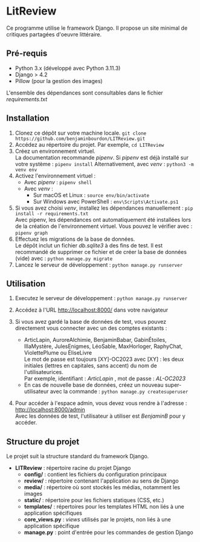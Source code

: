 # LitReview

Ce programme utilise le framework Django.
Il propose un site minimal de critiques partagées d'oeuvre littéraire.

## Pré-requis

- Python 3.x (développé avec Python 3.11.3)
- Django > 4.2
- Pillow (pour la gestion des images)

L'ensemble des dépendances sont consultables dans le fichier *requirements.txt*

## Installation

1. Clonez ce dépôt sur votre machine locale.
``` git clone https://github.com/benjaminbourdon/LITReview.git ```
2. Accédez au répertoire du projet. Par exemple, ```cd LITReview```
3. Créez un environnement virtuel.  
La documentation recommande *pipenv*. 
Si *pipenv* est déjà installé sur votre système : 
``` pipenv install ```
Alternativement, avec *venv* :
``` python3 -m venv env ```
4. Activez l'environnement virtuel :
    + Avec *pipenv* : ```pipenv shell```
    + Avec *venv* : 
        + Sur macOS et Linux : ```source env/bin/activate```
        + Sur Windows avec PowerShell : ```env\Scripts\Activate.ps1```
5. Si vous avez choisi *venv*, installez les dépendances manuellement : 
```pip install -r requirements.txt```  
Avec pipenv, les dépendances ont automatiquement été installées lors de la création de l'environnement virtuel. Vous pouvez le vérifier avec :
```pipenv graph```
6. Effectuez les migrations de la base de données.  
Le dépôt inclut un fichier *db.sqlite3* à des fins de test.
Il est recommandé de supprimer ce fichier et de créer la base de données (vide) avec : 
```python manage.py migrate```
7. Lancez le serveur de développement : ```python manage.py runserver```

## Utilisation 

1. Executez le serveur de développement : ```python manage.py runserver```
2. Accédez à l'URL <http://localhost:8000/> dans votre navigateur
3. Si vous avez gardé la base de données de test, vous pouvez directement vous connecter avec un des comptes existants : 
    - ArticLapin, AuroreAlchimie, BenjaminBabar, GabinÉtoiles, IllaMystère, JulesEnigmes, LéoSable, MaxHorloger, RaphyChat, ViolettePlume ou ÉliseLivre  
    Le mot de passe est toujours [XY]-OC2023 avec [XY] : les deux initiales (lettres en capitales, sans accent) du nom de l'utilisateurices.  
    Par exemple, identifiant : *ArticLapin* , mot de passe : *AL-OC2023*  
    - En cas de nouvelle base de données, créez un nouveau super-utilisateur avec la commande :
    ```python manage.py createsuperuser```

4. Pour accéder à l'espace admin, vous devez vous rendre à l'adresse : <http://localhost:8000/admin>  
Avec les données de test, l'utilisateur à utiliser est *BenjaminB* pour y accéder.

## Structure du projet

Le projet suit la structure standard du framework Django.

- **LITReview** : répertoire racine du projet Django
    - **config/** : contient les fichiers du configuration principaux
    - **review/** : répertoire contenant l'application au sens de Django
    - **media/** : répertoire où sont stockés les médias, notamment les images
    - **static/** : répertoire pour les fichiers statiques (CSS, etc.)
    - **templates/** : répertoires pour les templates HTML non liés à une application spécifiques
    - **core_views.py** : *views* utilisés par le projets, non liés à une application spécifique
    - **manage.py** : point d'entrée pour les commandes de gestion Django